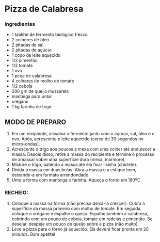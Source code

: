 # Pizza de Calabresa 

### Ingredientes

- 1 tablete de fermento biológico fresco
- 2 colheres de óleo
- 2 pitadas de sal
- 2 pitadas de açúcar
- 1 copo de leite aquecido
- 1/2 pimentão
- 1/2 tomate
- 1 ovo
- 1 peça de calabresa
- 4 colheres de molho de tomate
- 1/2 cebola
- 300 gm de queijo mussarela
- manteiga para untar
- orégano
- 1 kg farinha de trigo

## MODO DE PREPARO

1. Em um recipiente, dissolva o fermento junto com o açúcar, sal, óleo e o ovo. Após, acrescente o leite aquecido (cerca de 30 segundos no micro-ondas).
2. Acrescente o trigo aos poucos e mexa com uma colher até endurecer a massa. Depois disso, retire a massa do recipiente e termine o processo de amassar sobre uma superfície dura (mesa, mármore).
3. Misture o trigo, batendo a massa até ela ficar lisinha (chiclete).
4. Divida a massa em duas bolas. Abra a massa e a estique bem, deixando-a em formato arrendondado.
5. Unte a forma com manteiga e farinha. Aqueça o forno em 180ºC.

### RECHEIO:

1. Coloque a massa na forma (não precisa deixá-la crescer). Cubra a superfície da massa primeiro com molho de tomate. Em seguida, coloque o orégano e espalhe o queijo. Espalhe também a calabresa, cobrindo com um pouco de cebola, tomate em rodelas e pimentão. Se desejar, despeje um pouco de queijo sobre a pizza (não muito).
2. Leve a pizza para o forno já aquecido. Ela deverá ficar pronta em 20 minutos. Bom apetite!